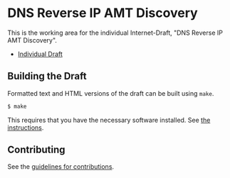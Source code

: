 #  DNS Reverse IP AMT Discovery

This is the working area for the individual Internet-Draft, "DNS Reverse IP AMT Discovery".

* [Individual Draft](https://tools.ietf.org/html/draft-jholland-mboned-driad-amt-discovery-00)

## Building the Draft

Formatted text and HTML versions of the draft can be built using `make`.

```sh
$ make
```

This requires that you have the necessary software installed.  See
[the instructions](https://github.com/martinthomson/i-d-template/blob/master/doc/SETUP.md).


## Contributing

See the
[guidelines for contributions](https://github.com/GrumpyOldTroll/ietf-driad/blob/master/CONTRIBUTING.md).
